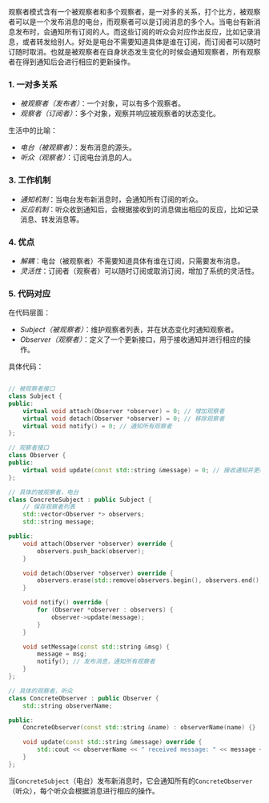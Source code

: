 
观察者模式含有一个被观察者和多个观察者，是一对多的关系，打个比方，被观察者可以是一个发布消息的电台，而观察者可以是订阅消息的多个人。当电台有新消息发布时，会通知所有订阅的人。而这些订阅的听众会对应作出反应，比如记录消息，或者转发给别人。好处是电台不需要知道具体是谁在订阅，而订阅者可以随时订随时取消。也就是被观察者在自身状态发生变化的时候会通知观察者，所有观察者在得到通知后会进行相应的更新操作。


### 1. 一对多关系

- *被观察者（发布者）*：一个对象，可以有多个观察者。
- *观察者（订阅者）*：多个对象，观察并响应被观察者的状态变化。

 生活中的比喻：

- *电台（被观察者）*：发布消息的源头。
- *听众（观察者）*：订阅电台消息的人。

### 3. 工作机制

- *通知机制*：当电台发布新消息时，会通知所有订阅的听众。
- *反应机制*：听众收到通知后，会根据接收到的消息做出相应的反应，比如记录消息、转发消息等。

### 4. 优点

- *解耦*：电台（被观察者）不需要知道具体有谁在订阅，只需要发布消息。
- *灵活性*：订阅者（观察者）可以随时订阅或取消订阅，增加了系统的灵活性。

### 5. 代码对应

在代码层面：

- *Subject（被观察者）*：维护观察者列表，并在状态变化时通知观察者。
- *Observer（观察者）*：定义了一个更新接口，用于接收通知并进行相应的操作。

具体代码：

```cpp

// 被观察者接口
class Subject {
public:
    virtual void attach(Observer *observer) = 0; // 增加观察者
    virtual void detach(Observer *observer) = 0; // 移除观察者
    virtual void notify() = 0; // 通知所有观察者
};

// 观察者接口
class Observer {
public:
    virtual void update(const std::string &message) = 0; // 接收通知并更新
};

// 具体的被观察者，电台
class ConcreteSubject : public Subject {
    // 保存观察者列表
    std::vector<Observer *> observers;
    std::string message;

public:
    void attach(Observer *observer) override {
        observers.push_back(observer);
    }

    void detach(Observer *observer) override {
        observers.erase(std::remove(observers.begin(), observers.end(), observer), observers.end());
    }

    void notify() override {
        for (Observer *observer : observers) {
            observer->update(message);
        }
    }

    void setMessage(const std::string &msg) {
        message = msg;
        notify(); // 发布消息，通知所有观察者
    }
};

// 具体的观察者，听众
class ConcreteObserver : public Observer {
    std::string observerName;

public:
    ConcreteObserver(const std::string &name) : observerName(name) {}

    void update(const std::string &message) override {
        std::cout << observerName << " received message: " << message << std::endl;
    }
};
```

当`ConcreteSubject`（电台）发布新消息时，它会通知所有的`ConcreteObserver`（听众），每个听众会根据消息进行相应的操作。

